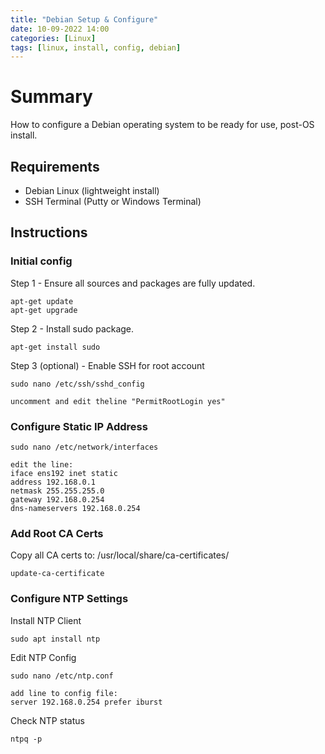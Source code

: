 ```yaml
---
title: "Debian Setup & Configure"
date: 10-09-2022 14:00
categories: [Linux]
tags: [linux, install, config, debian]
---
```


# Summary 
How to configure a Debian operating system to be ready for use, post-OS install. 

## Requirements
* Debian Linux (lightweight install)
* SSH Terminal (Putty or Windows Terminal)

## Instructions

### Initial config
Step 1 - Ensure all sources and packages are fully updated. 
```shell
apt-get update
apt-get upgrade
```
Step 2 - Install sudo package. 
```shell
apt-get install sudo
```
Step 3 (optional) - Enable SSH for root account
```console
sudo nano /etc/ssh/sshd_config

uncomment and edit theline "PermitRootLogin yes"
```

### Configure Static IP Address
```shell
sudo nano /etc/network/interfaces

edit the line: 
iface ens192 inet static
address 192.168.0.1
netmask 255.255.255.0
gateway 192.168.0.254
dns-nameservers 192.168.0.254
```

### Add Root CA Certs
Copy all CA certs to: /usr/local/share/ca-certificates/
```shell
update-ca-certificate
```

### Configure NTP Settings
Install NTP Client
```shell
sudo apt install ntp
```

Edit NTP Config
```shell
sudo nano /etc/ntp.conf

add line to config file:
server 192.168.0.254 prefer iburst
```

Check NTP status
```shell
ntpq -p
```

